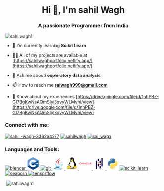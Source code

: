 <h1 align="center">Hi 👋, I'm sahil Wagh</h1>
<h3 align="center">A passionate Programmer from India</h3>

<p align="left"> <img src="https://komarev.com/ghpvc/?username=sahilwagh1&label=Profile%20views&color=0e75b6&style=flat" alt="sahilwagh1" /> </p>

- 🌱 I’m currently learning **Scikit Learn**

- 👨‍💻 All of my projects are available at [https://sahilwaghportfolio.netlify.app/](https://sahilwaghportfolio.netlify.app/)

- 💬 Ask me abouti **exploratory data analysis**

- 📫 How to reach me **saiwagh999@gmail.com**

- 📄 Know about my experiences [https://drive.google.com/file/d/1nhPBZ-GI7BgKwNsAQmSIylBqvyWLMvhi/view](https://drive.google.com/file/d/1nhPBZ-GI7BgKwNsAQmSIylBqvyWLMvhi/view)

<h3 align="left">Connect with me:</h3>
<p align="left">
<a href="https://linkedin.com/in/sahil -wagh-3362a4277" target="blank"><img align="center" src="https://raw.githubusercontent.com/rahuldkjain/github-profile-readme-generator/master/src/images/icons/Social/linked-in-alt.svg" alt="sahil -wagh-3362a4277" height="30" width="40" /></a>
<a href="https://kaggle.com/sahilwagh" target="blank"><img align="center" src="https://raw.githubusercontent.com/rahuldkjain/github-profile-readme-generator/master/src/images/icons/Social/kaggle.svg" alt="sahilwagh" height="30" width="40" /></a>
<a href="https://www.leetcode.com/sai_wagh" target="blank"><img align="center" src="https://raw.githubusercontent.com/rahuldkjain/github-profile-readme-generator/master/src/images/icons/Social/leet-code.svg" alt="sai_wagh" height="30" width="40" /></a>
</p>

<h3 align="left">Languages and Tools:</h3>
<p align="left"> <a href="https://www.blender.org/" target="_blank" rel="noreferrer"> <img src="https://download.blender.org/branding/community/blender_community_badge_white.svg" alt="blender" width="40" height="40"/> </a> <a href="https://www.w3schools.com/cpp/" target="_blank" rel="noreferrer"> <img src="https://raw.githubusercontent.com/devicons/devicon/master/icons/cplusplus/cplusplus-original.svg" alt="cplusplus" width="40" height="40"/> </a> <a href="https://git-scm.com/" target="_blank" rel="noreferrer"> <img src="https://www.vectorlogo.zone/logos/git-scm/git-scm-icon.svg" alt="git" width="40" height="40"/> </a> <a href="https://www.java.com" target="_blank" rel="noreferrer"> <img src="https://raw.githubusercontent.com/devicons/devicon/master/icons/java/java-original.svg" alt="java" width="40" height="40"/> </a> <a href="https://www.linux.org/" target="_blank" rel="noreferrer"> <img src="https://raw.githubusercontent.com/devicons/devicon/master/icons/linux/linux-original.svg" alt="linux" width="40" height="40"/> </a> <a href="https://www.oracle.com/" target="_blank" rel="noreferrer"> <img src="https://raw.githubusercontent.com/devicons/devicon/master/icons/oracle/oracle-original.svg" alt="oracle" width="40" height="40"/> </a> <a href="https://pandas.pydata.org/" target="_blank" rel="noreferrer"> <img src="https://raw.githubusercontent.com/devicons/devicon/2ae2a900d2f041da66e950e4d48052658d850630/icons/pandas/pandas-original.svg" alt="pandas" width="40" height="40"/> </a> <a href="https://www.python.org" target="_blank" rel="noreferrer"> <img src="https://raw.githubusercontent.com/devicons/devicon/master/icons/python/python-original.svg" alt="python" width="40" height="40"/> </a> <a href="https://scikit-learn.org/" target="_blank" rel="noreferrer"> <img src="https://upload.wikimedia.org/wikipedia/commons/0/05/Scikit_learn_logo_small.svg" alt="scikit_learn" width="40" height="40"/> </a> <a href="https://seaborn.pydata.org/" target="_blank" rel="noreferrer"> <img src="https://seaborn.pydata.org/_images/logo-mark-lightbg.svg" alt="seaborn" width="40" height="40"/> </a> <a href="https://www.tensorflow.org" target="_blank" rel="noreferrer"> <img src="https://www.vectorlogo.zone/logos/tensorflow/tensorflow-icon.svg" alt="tensorflow" width="40" height="40"/> </a> </p>

<p>&nbsp;<img align="center" src="https://github-readme-stats.vercel.app/api?username=sahilwagh1&show_icons=true&locale=en" alt="sahilwagh1" /></p>
